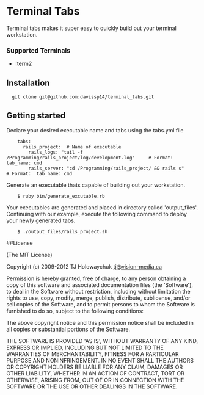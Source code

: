 # Terminal Tabs

Terminal tabs makes it super easy to quickly build out your terminal workstation.

### Supported Terminals ##
 * Iterm2

## Installation
      git clone git@github.com:davissp14/terminal_tabs.git

## Getting started
      
 Declare your desired executable name and tabs using the tabs.yml file 
        
        tabs: 
          rails_project:  # Name of executable 
            rails_logs: "tail -f /Programming/rails_project/log/development.log"     # Format:  tab_name: cmd 
            rails_server: "cd /Programming/rails_project/ && rails s"                # Format:  tab_name: cmd 
            
            
 Generate an executable thats capable of building out your workstation.
          
        $ ruby bin/generate_excutable.rb

Your executables are generated and placed in directory called 'output_files'.  Continuing with our example, execute the following command to deploy your newly generated tabs. 
 
        $ ./output_files/rails_project.sh   




##License

(The MIT License)

Copyright (c) 2009-2012 TJ Holowaychuk <tj@vision-media.ca>

Permission is hereby granted, free of charge, to any person obtaining a copy of this software and associated documentation files (the 'Software'), to deal in the Software without restriction, including without limitation the rights to use, copy, modify, merge, publish, distribute, sublicense, and/or sell copies of the Software, and to permit persons to whom the Software is furnished to do so, subject to the following conditions:

The above copyright notice and this permission notice shall be included in all copies or substantial portions of the Software.

THE SOFTWARE IS PROVIDED 'AS IS', WITHOUT WARRANTY OF ANY KIND, EXPRESS OR IMPLIED, INCLUDING BUT NOT LIMITED TO THE WARRANTIES OF MERCHANTABILITY, FITNESS FOR A PARTICULAR PURPOSE AND NONINFRINGEMENT. IN NO EVENT SHALL THE AUTHORS OR COPYRIGHT HOLDERS BE LIABLE FOR ANY CLAIM, DAMAGES OR OTHER LIABILITY, WHETHER IN AN ACTION OF CONTRACT, TORT OR OTHERWISE, ARISING FROM, OUT OF OR IN CONNECTION WITH THE SOFTWARE OR THE USE OR OTHER DEALINGS IN THE SOFTWARE.





